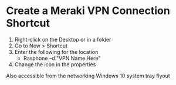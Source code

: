 # Create a Meraki VPN Connection Shortcut

1. Right-click on the Desktop or in a folder
2. Go to New > Shortcut
3. Enter the following for the location
    - Rasphone –d "VPN Name Here"
4. Change the icon in the properties

Also accessible from the networking Windows 10 system tray flyout
